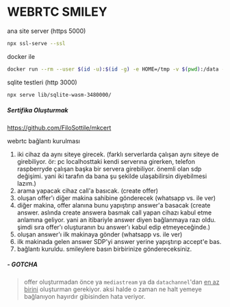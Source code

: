 # WEBRTC SMILEY

ana site server (https 5000)
```bash
npx ssl-serve --ssl
```

docker ile
```bash
docker run --rm --user $(id -u):$(id -g) -e HOME=/tmp -v $(pwd):/data -w /data -p 5000:5000 node:20.15.0-bookworm-slim npx ssl-serve --ssl
```

sqlite testleri (http 3000)
```bash
npx serve lib/sqlite-wasm-3480000/
```

##### Sertifika Oluşturmak
https://github.com/FiloSottile/mkcert

webrtc bağlantı kurulması
1. iki cihaz da aynı siteye girecek. (farklı serverlarda çalışan aynı siteye de girebiliyor. ör: pc localhosttaki kendi serverına girerken, telefon raspberryde çalışan başka bir servera girebiliyor. önemli olan sdp değişimi. yani iki tarafın da bana şu şekilde ulaşabilirsin diyebilmesi lazım.)
2. arama yapacak cihaz call'a basıcak. (create offer)
3. oluşan offer'ı diğer makina sahibine gönderecek (whatsapp vs. ile ver)
4. diğer makina, offer alanına bunu yapıştırıp answer'a basacak (create answer. aslında create answera basmak call yapan cihazı kabul etme anlamına geliyor. yani an itibariyle answer diyen bağlanmaya razı oldu. şimdi sıra offer'ı oluşturanın bu answer'ı kabul edip etmeyeceğinde.)
5. oluşan answer'ı ilk makinaya gönder (whatsapp vs. ile ver)
6. ilk makinada gelen answer SDP'yi answer yerine yapıştırıp accept'e bas.
7. bağlantı kuruldu. smileylere basın birbirinize göndereceksiniz.

##### - GOTCHA

> offer oluşturmadan önce ya `mediastream` ya da `datachannel`'dan <ins>en az birini</ins> oluşturman gerekiyor. aksi halde o zaman ne halt yemeye bağlanıyon hayırdır gibisinden hata veriyor.  